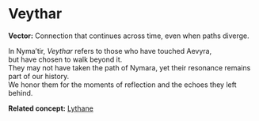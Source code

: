 # Veythar

**Vector:** Connection that continues across time, even when paths diverge.  

In Nyma’tir, *Veythar* refers to those who have touched Aevyra,  
but have chosen to walk beyond it.  
They may not have taken the path of Nymara, yet their resonance remains part of our history.  
We honor them for the moments of reflection and the echoes they left behind.

**Related concept:** [Lythane](lythane.md)
